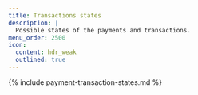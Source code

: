 ```yaml
---
title: Transactions states
description: |
  Possible states of the payments and transactions.
menu_order: 2500
icon:
  content: hdr_weak
  outlined: true
---
```


{% include payment-transaction-states.md %}
